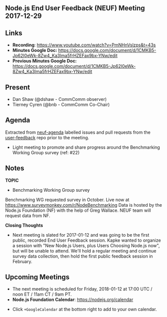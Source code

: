 ## Node.js End User Feedback (NEUF) Meeting 2017-12-29

## Links

* **Recording**: https://www.youtube.com/watch?v=PmNHnVslzps&t=43s 
* **Minutes Google Doc:** https://docs.google.com/document/d/1CMKB5-Jp62I0eWk-8Zw4_Ka3lma5frHZEFax9bx-YNw/edit
* **Previous Minutes Google Doc:** https://docs.google.com/document/d/1CMKB5-Jp62I0eWk-8Zw4_Ka3lma5frHZEFax9bx-YNw/edit

## Present

- Dan Shaw (@dshaw - CommComm observer)
- Tierney Cyren (@bnb - CommComm Co-Chair)

## Agenda

Extracted from [neuf-agenda](https://github.com/nodejs/user-feedback/labels/neuf-agenda) labelled issues and pull requests from the [user-feedback](https://github.com/nodejs/user-feedback) repo prior to the meeting.
- Light meeting to promote and share progress around the Benchmarking Working Group survey (ref: #22)

## Notes

**TOPIC**
- Benchmarking Working Group survey

Benchmarking WG requested survey in October.
Live now at https://www.surveymonkey.com/r/NodeBenchmarking
Data is hosted by the Node.js Foundation (NF) with the help of Greg Wallace. NEUF team will request data from NF.


**Closing Thoughts**
- Next meeting is slated for 2017-01-12 and was going to be the first public, recorded End User Feedback session. Kapke wanted to organize a session with "New Node.js Users, plus Users Choosing Node.js now", but will be unable to attend. We'll hold a regular meeting and continue survey data collection, then hold the first public feedback session in February.

## Upcoming Meetings

* The next meeting is scheduled for Friday, 2018-01-12 at 17:00 UTC / noon ET / 11am CT / 9am PT.
* **Node.js Foundation Calendar**: https://nodejs.org/calendar
 - Click `+GoogleCalendar` at the bottom right to add to your own calendar.



